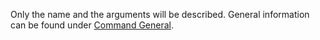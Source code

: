 Only the name and the arguments will be described. General information can be found
under [Command General](../../../../../docs/advanced/xmpp/xml/commands/general.md#request).
